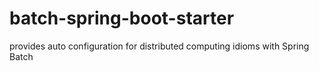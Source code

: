 # batch-spring-boot-starter
provides auto configuration for distributed computing idioms with Spring Batch
